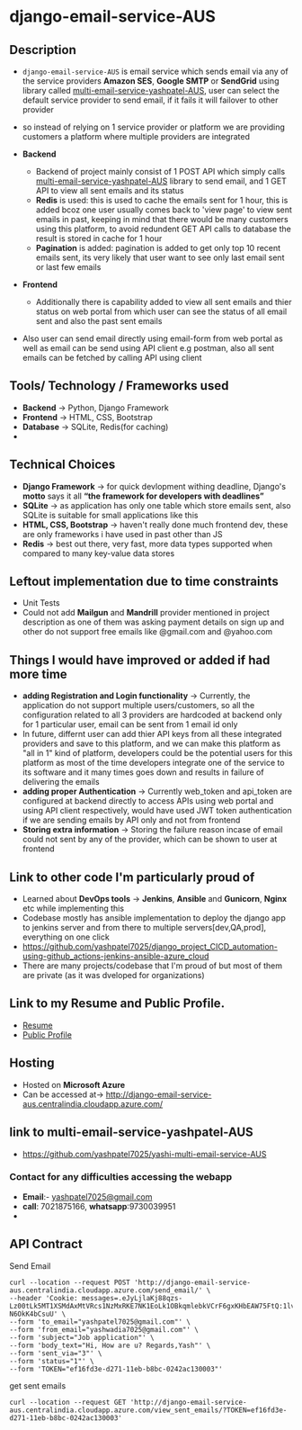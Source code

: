 # django-email-service-AUS

## Description

- ```django-email-service-AUS``` is email service which sends email via any of the service providers **Amazon SES**, **Google SMTP** or **SendGrid** using library called [multi-email-service-yashpatel-AUS](https://test.pypi.org/project/multi-email-service-yashpatel-AUS/), user can select the default service provider to send email, if it fails it will failover to other provider
- so instead of relying on 1 service provider or platform we are providing customers a platform where multiple providers are integrated
- **Backend** 
    * Backend of project mainly consist of 1 POST API which simply calls [multi-email-service-yashpatel-AUS](https://test.pypi.org/project/multi-email-service-yashpatel-AUS/) library to send email, and 1 GET API to view all sent emails and its status
    * **Redis** is used: this is used to cache the emails sent for 1 hour, this is added bcoz one user usually comes back to 'view page' to view sent emails in past, keeping in mind that there would be many customers using this platform, to avoid redundent GET API calls to database the result is stored in cache for 1 hour
    * **Pagination** is added: pagination is added to get only top 10 recent emails sent, its very likely that user want to see only last email sent or last few emails
      
- **Frontend** 

    * Additionally there is capability added to view all sent emails and thier status on web portal from which user can see the status of all email sent and also the past sent emails
  
- Also user can send email directly using email-form from web portal as well as email can be send using API client e.g postman, also all sent emails can be fetched by calling API using client

## Tools/ Technology / Frameworks used

- **Backend** -> Python, Django Framework
- **Frontend** -> HTML, CSS, Bootstrap
- **Database** -> SQLite, Redis(for caching)
- 
## Technical Choices

- **Django Framework** -> for quick devlopment withing deadline, Django's **motto** says it all **“the framework for developers with deadlines”**
- **SQLite** -> as application has only one table which store emails sent, also SQLite is suitable for small applications like this
- **HTML, CSS, Bootstrap** -> haven't really done much frontend dev, these are only frameworks i have used in past other than JS
- **Redis** -> best out there, very fast, more data types supported when compared to many key-value data stores

## Leftout implementation due to time constraints

- Unit Tests
- Could not add **Mailgun** and **Mandrill** provider mentioned in project description as one of them was asking payment details on sign up and other do not support free emails like @gmail.com and @yahoo.com

## Things I would have improved or added if had more time

- **adding Registration and Login functionality** -> Currently, the application do not support multiple users/customers, so all the configuration related to all 3 providers are hardcoded at backend only for 1 particular user, email can be sent from 1 email id only
- In future, differnt user can add thier API keys from all these integrated providers and save to this platform, and we can make this platform as "all in 1" kind of platform, developers could be the potential users for this platform as most of the time developers integrate one of the service to its software and it many times goes down and results in failure of delivering the emails
- **adding proper Authentication** -> Currently web_token and api_token are configured at backend directly to access APIs using web portal and using API client respectively, would have used JWT token authentication if we are sending emails by API only and not from frontend
- **Storing extra information** -> Storing the failure reason incase of email could not sent by any of the provider, which can be shown to user at frontend

## Link to other code I'm particularly proud of

- Learned about **DevOps tools** -> **Jenkins**, **Ansible** and **Gunicorn**, **Nginx** etc while implementing this
- Codebase mostly has ansible implementation to deploy the django app to jenkins server and from there to multiple servers[dev,QA,prod], everything on one click
- https://github.com/yashpatel7025/django_project_CICD_automation-using-github_actions-jenkins-ansible-azure_cloud
- There are many projects/codebase that I'm proud of but most of them are private (as it was dveloped for organizations)

## Link to my Resume and Public Profile.

- [Resume](https://github.com/yashpatel7025/django-email-service-AUS/blob/main/Resume_Yash_Patel_SDE.pdf)
- [Public Profile](https://github.com/yashpatel7025)

## Hosting

- Hosted on **Microsoft Azure**
- Can be accessed at-> http://django-email-service-aus.centralindia.cloudapp.azure.com/

## link to multi-email-service-yashpatel-AUS

- https://github.com/yashpatel7025/yashi-multi-email-service-AUS

### Contact for any difficulties accessing the webapp

- **Email**:- yashpatel7025@gmail.com
- **call**: 7021875166, **whatsapp**:9730039951
- 
## API Contract

Send Email

```
curl --location --request POST 'http://django-email-service-aus.centralindia.cloudapp.azure.com/send_email/' \
--header 'Cookie: messages=.eJyLjlaKj88qzs-Lz00tLk5MT1XSMdAxMtVRcs1NzMxRKE7NK1EoLk1OBkqmlebkVCrF6gxKHbEAW75FtQ:1lvQ02:Vfu3RU9Qh3_JlHB8cTpZqM6y70Ptk99-N6OkK4bCsuU' \
--form 'to_email="yashpatel7025@gmail.com"' \
--form 'from_email="yashwadia7025@gmail.com"' \
--form 'subject="Job application"' \
--form 'body_text="Hi, How are u? Regards,Yash"' \
--form 'sent_via="3"' \
--form 'status="1"' \
--form 'TOKEN="ef16fd3e-d271-11eb-b8bc-0242ac130003"'
```
get sent emails

```
curl --location --request GET 'http://django-email-service-aus.centralindia.cloudapp.azure.com/view_sent_emails/?TOKEN=ef16fd3e-d271-11eb-b8bc-0242ac130003'
```
